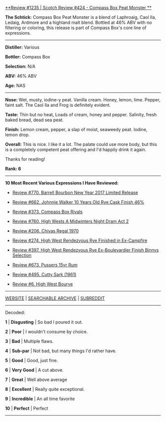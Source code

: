 
[**Review #1235 | Scotch Review #424 - Compass Box Peat Monster **]( https://t8ke.review/review-1235-compass-box-peat-monster-2)

**The Schtick:** Compass Box Peat Monster is a blend of Laphroaig, Caol Ila, Ledaig, Ardmore and a highland malt blend. Bottled at 46% ABV with no filtering or coloring, this release is part of Compass Box's core line of expressions. 

-----

**Distiller:** Various

**Bottler:** Compass Box

**Selection:** N/A

**ABV:**  46% ABV

**Age:** NAS 

-----

**Nose:**  Wet, musty, iodine-y peat. Vanilla cream. Honey, lemon, lime. Pepper, faint salt. The Caol Ila and Frog is definitely evident. 

**Taste:** Thin but no heat, Loads of cream, honey and pepper. Salinity, fresh baked bread, dead sea peat. 

**Finish:** Lemon cream, pepper, a slap of moist, seaweedy peat. Iodine, lemon drop. 

**Overall:** This is nice. I like it a lot. The palate could use more body, but this is a completely competent peat offering and I'd happily drink it again. 

Thanks for reading!

**Rank: 6**

----- 

**10 Most Recent Various Expressions I Have Reviewed:** 

- [Review #770. Barrell Bourbon New Year 2017 Limited Release]( https://t8ke.review/review-770-barrell-bourbon-new-year-limited-edition-2017/) 

- [Review #662. Johnnie Walker 10 Years Old Rye Cask Finish 46%]( https://t8ke.review/review-662-johnnie-walker-select-cask-10-years-old-rye-cask-finish/) 

- [Review #373. Compass Box Rivals]( https://t8ke.review/review-373-compass-box-rivals/) 

- [Review #760. High Wests A Midwinters Night Dram Act 2]( https://t8ke.review/review-760-high-wests-a-midwinters-night-dram-act-2/) 

- [Review #206. Chivas Regal 1970]( https://t8ke.review/review-206-chivas-regal-12yr-1970/) 

- [Review #274. High West Rendezvous Rye Finished in Ex-Campfire]( https://t8ke.review/review-274-high-west-rendezvous-rye-ex-campfire/) 

- [Review #397. High West Rendezvous Rye Ex-Boulevardier Finish Binnys Selection]( https://t8ke.review/review-397-high-west-rendezvous-ex-boulevardier/) 

- [Review #673. Pussers 15yr Rum]( https://t8ke.review/review-673-pussers-15yr-rum/) 

- [Review #495. Cutty Sark (1961)]( https://t8ke.review/review-495-cutty-sark-1961/) 

- [Review #6. High West Bourye]( https://t8ke.review/review-6-high-west-bourye-2015/) 

-----

[WEBSITE](https://t8ke.review) | [SEARCHABLE ARCHIVE](https://t8ke.review/review-archive/) | [SUBREDDIT](https://reddit.com/r/t8kereviews)

-----

Decoded:

**1** | **Disgusting** | So bad I poured it out.

**2** | **Poor** | I wouldn't consume by choice.

**3** | **Bad** | Multiple flaws.

**4** | **Sub-par** | Not bad, but many things I'd rather have.

**5** | **Good** | Good, just fine.

**6** | **Very Good** | A cut above.

**7** | **Great** | Well above average

**8** | **Excellent** | Really quite exceptional.

**9** | **Incredible** | An all time favorite

**10** | **Perfect** | Perfect

----

